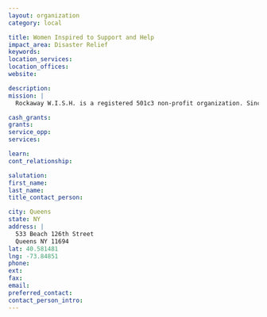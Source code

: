 ```yaml
---
layout: organization
category: local

title: Women Inspired to Support and Help
impact_area: Disaster Relief
keywords: 
location_services: 
location_offices: 
website: 

description: 
mission: |
  Rockaway W.I.S.H. is a registered 501c3 non-profit organization. Since 2006, our group of born & bred Rockawayites, has been at the forefront of local volunteer efforts, aiding our neighbors in times of need. On October 29, 2012, Hurricane Sandy decimated our home town, making our presence in the neighborhood more crucial than ever before. Our Mission, post Hurricane Sandy, is to provide monetary relief to victims during the recovery and rebuild phases of this disaster. 

cash_grants: 
grants: 
service_opp: 
services: 

learn: 
cont_relationship: 

salutation: 
first_name: 
last_name: 
title_contact_person: 

city: Queens
state: NY
address: |
  533 Beach 126th Street    
  Queens NY 11694
lat: 40.581481
lng: -73.84851
phone: 
ext: 
fax: 
email: 
preferred_contact: 
contact_person_intro: 
---
```

